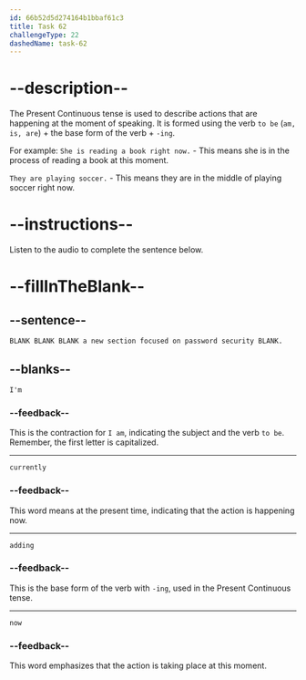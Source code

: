 ```yaml
---
id: 66b52d5d274164b1bbaf61c3
title: Task 62
challengeType: 22
dashedName: task-62
---
```


<!-- (Audio) Brian: I'm currently adding a new section focused on password security now. -->

# --description--

The Present Continuous tense is used to describe actions that are happening at the moment of speaking. It is formed using the verb `to be` (`am, is, are`) + the base form of the verb + `-ing`.

For example:
`She is reading a book right now.` - This means she is in the process of reading a book at this moment.

`They are playing soccer.` - This means they are in the middle of playing soccer right now.

# --instructions--

Listen to the audio to complete the sentence below.

# --fillInTheBlank--

## --sentence--

`BLANK BLANK BLANK a new section focused on password security BLANK.`

## --blanks--

`I'm`

### --feedback--

This is the contraction for `I am`, indicating the subject and the verb `to be`. Remember, the first letter is capitalized. 

---
`currently`

### --feedback--

This word means at the present time, indicating that the action is happening now.

---
`adding`

### --feedback--

This is the base form of the verb with `-ing`, used in the Present Continuous tense.

---
`now`

### --feedback--

This word emphasizes that the action is taking place at this moment.
